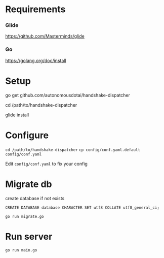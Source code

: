 # Requirements
### Glide
https://github.com/Masterminds/glide

### Go
https://golang.org/doc/install

# Setup
go get github.com/autonomousdotai/handshake-dispatcher

cd /path/to/handshake-dispatcher

glide install

# Configure
`cd /path/to/handshake-dispatcher`
`cp config/conf.yaml.default config/conf.yaml`

Edit `config/conf.yaml` to fix your config

# Migrate db
create database if not exists

`CREATE DATABASE database CHARACTER SET utf8 COLLATE utf8_general_ci;`

`go run migrate.go`

# Run server
`go run main.go`
